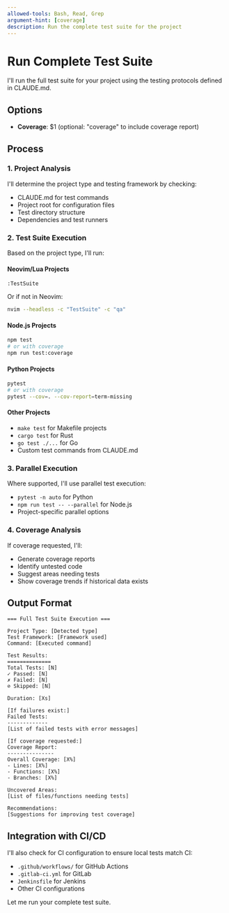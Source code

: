 ```yaml
---
allowed-tools: Bash, Read, Grep
argument-hint: [coverage]
description: Run the complete test suite for the project
---
```


# Run Complete Test Suite

I'll run the full test suite for your project using the testing protocols defined in CLAUDE.md.

## Options
- **Coverage**: $1 (optional: "coverage" to include coverage report)

## Process

### 1. Project Analysis
I'll determine the project type and testing framework by checking:
- CLAUDE.md for test commands
- Project root for configuration files
- Test directory structure
- Dependencies and test runners

### 2. Test Suite Execution
Based on the project type, I'll run:

#### Neovim/Lua Projects
```vim
:TestSuite
```
Or if not in Neovim:
```bash
nvim --headless -c "TestSuite" -c "qa"
```

#### Node.js Projects
```bash
npm test
# or with coverage
npm run test:coverage
```

#### Python Projects
```bash
pytest
# or with coverage
pytest --cov=. --cov-report=term-missing
```

#### Other Projects
- `make test` for Makefile projects
- `cargo test` for Rust
- `go test ./...` for Go
- Custom test commands from CLAUDE.md

### 3. Parallel Execution
Where supported, I'll use parallel test execution:
- `pytest -n auto` for Python
- `npm run test -- --parallel` for Node.js
- Project-specific parallel options

### 4. Coverage Analysis
If coverage requested, I'll:
- Generate coverage reports
- Identify untested code
- Suggest areas needing tests
- Show coverage trends if historical data exists

## Output Format

```
=== Full Test Suite Execution ===

Project Type: [Detected type]
Test Framework: [Framework used]
Command: [Executed command]

Test Results:
==============
Total Tests: [N]
✓ Passed: [N]
✗ Failed: [N]
⊘ Skipped: [N]

Duration: [Xs]

[If failures exist:]
Failed Tests:
-------------
[List of failed tests with error messages]

[If coverage requested:]
Coverage Report:
---------------
Overall Coverage: [X%]
- Lines: [X%]
- Functions: [X%]
- Branches: [X%]

Uncovered Areas:
[List of files/functions needing tests]

Recommendations:
[Suggestions for improving test coverage]
```

## Integration with CI/CD
I'll also check for CI configuration to ensure local tests match CI:
- `.github/workflows/` for GitHub Actions
- `.gitlab-ci.yml` for GitLab
- `Jenkinsfile` for Jenkins
- Other CI configurations

Let me run your complete test suite.